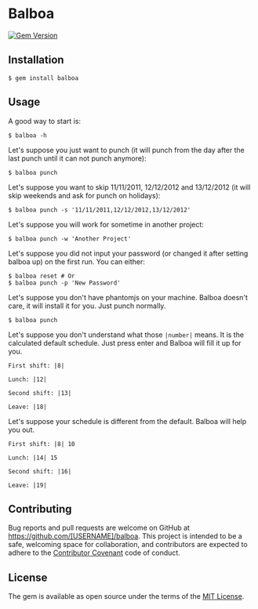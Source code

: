 # Balboa

[![Gem Version](https://badge.fury.io/rb/balboa.svg)](https://badge.fury.io/rb/balboa)

## Installation

    $ gem install balboa

## Usage

A good way to start is:

    $ balboa -h

Let's suppose you just want to punch (it will punch from the day after the last punch until it can not punch anymore):

    $ balboa punch
    
Let's suppose you want to skip 11/11/2011, 12/12/2012 and 13/12/2012 (it will skip weekends and ask for punch on holidays):

    $ balboa punch -s '11/11/2011,12/12/2012,13/12/2012'
    
Let's suppose you will work for sometime in another project:

    $ balboa punch -w 'Another Project'
    
Let's suppose you did not input your password (or changed it after setting balboa up) on the first run. You can either:

    $ balboa reset # Or
    $ balboa punch -p 'New Password'
    
Let's suppose you don't have phantomjs on your machine. Balboa doesn't care, it will install it for you. Just punch normally.

    $ balboa punch

Let's suppose you don't understand what those `|number|` means. It is the calculated default schedule. Just press enter and Balboa will fill it up for you.

```
First shift: |8| 

Lunch: |12| 

Second shift: |13| 

Leave: |18| 
```

Let's suppose your schedule is different from the default. Balboa will help you out.

```
First shift: |8| 10

Lunch: |14| 15

Second shift: |16|

Leave: |19|
```

## Contributing

Bug reports and pull requests are welcome on GitHub at https://github.com/[USERNAME]/balboa. This project is intended to be a safe, welcoming space for collaboration, and contributors are expected to adhere to the [Contributor Covenant](http://contributor-covenant.org) code of conduct.


## License

The gem is available as open source under the terms of the [MIT License](http://opensource.org/licenses/MIT).
